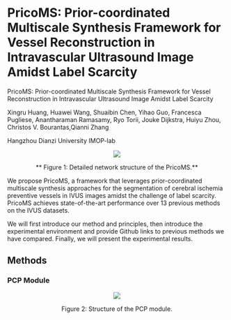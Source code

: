 # PricoMS: Prior-coordinated Multiscale Synthesis Framework for Vessel Reconstruction in Intravascular Ultrasound Image Amidst Label Scarcity

PricoMS: Prior-coordinated Multiscale Synthesis Framework for Vessel Reconstruction in Intravascular Ultrasound Image Amidst Label Scarcity

Xingru Huang, Huawei Wang, Shuaibin Chen, Yihao Guo, Francesca Pugliese, Anantharaman Ramasamy, Ryo Torii, Jouke Dijkstra, Huiyu Zhou, Christos V. Bourantas,Qianni Zhang

Hangzhou Dianzi University IMOP-lab

<div align=center>
  <img src="https://github.com/IMOP-lab/PricoMS-Pytorch/blob/main/figures/main.png"> 
</div>
<p align=center>
** Figure 1: Detailed network structure of the PricoMS.**
</p>

We propose PricoMS,  a framework that leverages prior-coordinated multiscale synthesis approaches for the segmentation of cerebral ischemia preventive vessels in IVUS images amidst the challenge of label scarcity. PricoMS achieves state-of-the-art performance over 13 previous methods on the IVUS datasets.

We will first introduce our method and principles, then introduce the experimental environment and provide Github links to previous methods we have compared. Finally, we will present the experimental results.

## Methods
### PCP Module

<div align=center>
  <img src="https://github.com/IMOP-lab/PricoMS-Pytorch/blob/main/figures/prior.png">
</div>
<p align=center>
  Figure 2: Structure of the PCP module.
</p>
